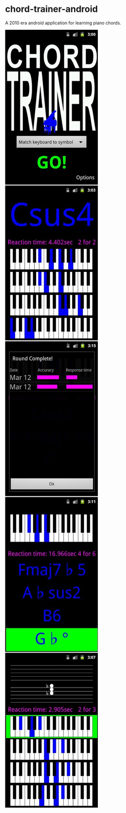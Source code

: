 # chord-trainer-android
A 2010 era android application for learning piano chords.

![](https://github.com/jcadwal/chord-trainer-android/blob/main/418jHn6KXSL.jpg)
![](https://github.com/jcadwal/chord-trainer-android/blob/main/41HkoIohfiL.jpg)
![](https://github.com/jcadwal/chord-trainer-android/blob/main/41Lg1kC1L2L.jpg)
![](https://github.com/jcadwal/chord-trainer-android/blob/main/41Sl5rxEgUL.jpg)
![](https://github.com/jcadwal/chord-trainer-android/blob/main/51qtPTThAoL.jpg)
